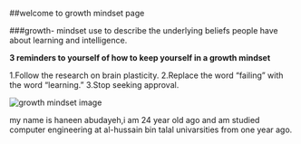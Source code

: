 ##welcome to growth mindset page


###growth- mindset 
use to describe the underlying beliefs people have about learning and intelligence.

**3 reminders to yourself of how to keep yourself in a growth mindset**



1.Follow the research on brain plasticity.
2.Replace the word “failing” with the word “learning.” 
3.Stop seeking approval.


![growth mindset image](https://www.google.ae/url?sa=i&rct=j&q=&esrc=s&source=images&cd=&ved=2ahUKEwiV9e7BurPnAhX9A2MBHZfuB5EQjRx6BAgBEAQ&url=https%3A%2F%2Fwww.flickr.com%2Fphotos%2Fxverges%2F5866575567&psig=AOvVaw1soE-qw61MZGoCyT-JGzqG&ust=1580753079080303)


my name is haneen abudayeh,i am 24 year old ago and am studied computer engineering at al-hussain bin talal univarsities from one year ago.

